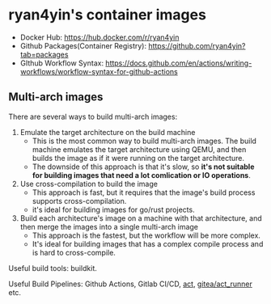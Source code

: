 # ryan4yin's container images

- Docker Hub: <https://hub.docker.com/r/ryan4yin>
- Github Packages(Container Registry): <https://github.com/ryan4yin?tab=packages>
- GIthub Workflow Syntax:
  <https://docs.github.com/en/actions/writing-workflows/workflow-syntax-for-github-actions>

## Multi-arch images

There are several ways to build multi-arch images:

1. Emulate the target architecture on the build machine
   - This is the most common way to build multi-arch images. The build machine emulates
     the target architecture using QEMU, and then builds the image as if it were running
     on the target architecture.
   - The downside of this approach is that it's slow, so **it's not suitable for building
     images that need a lot comlication or IO operations**.
2. Use cross-compilation to build the image
   - This approach is fast, but it requires that the image's build process supports
     cross-compilation.
   - it's ideal for building images for go/rust projects.
3. Build each architecture's image on a machine with that architecture, and then merge the
   images into a single multi-arch image
   - This approach is the fastest, but the workflow will be more complex.
   - It's ideal for building images that has a complex compile process and is hard to
     cross-compile.

Useful build tools: buildkit.

Useful Build Pipelines: Github Actions, Gitlab CI/CD,
[act](https://github.com/nektos/act),
[gitea/act_runner](https://gitea.com/gitea/act_runner) etc.
